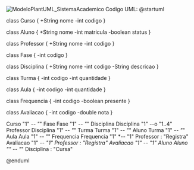 ![ModeloPlantUML_SistemaAcademico](https://github.com/user-attachments/assets/858dd869-d37d-43b5-b29a-7a0584fb9b64)
Codigo UML: 
@startuml

class Curso {
    +String nome
    -int codigo
}

class Aluno {
    +String nome
    -int matricula
    -boolean status
}

class Professor {
    +String nome
    -int codigo
}

class Fase {
    -int codigo
}

class Disciplina {
    +String nome
    -int codigo
    -String descricao
}

class Turma {
    -int codigo
    -int quantidade
}

class Aula {
    -int codigo
    -int quantidade
}

class Frequencia {
    -int codigo
    -boolean presente
}

class Avaliacao {
    -int codigo
    -double nota
}

Curso "1" *-- "*" Fase
Fase "1" *-- "*" Disciplina
Disciplina "1" --o "1..4" Professor
Disciplina "1" *-- "*" Turma
Turma "1" *-- "*" Aluno
Turma "1" *-- "*" Aula
Aula "1" *-- "*" Frequencia
Frequencia "1" *-- "1" Professor : "Registra"
Avaliacao "1" *-- "1" Professor : "Registra"
Avaliacao "1" *-- "1" Aluno
Aluno "*" -- "*" Disciplina : "Cursa"

@enduml

